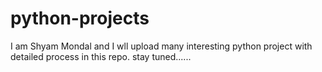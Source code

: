 # python-projects
I am Shyam Mondal and I wll upload many interesting python project with detailed process in this repo.
stay tuned......

